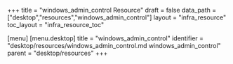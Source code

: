 +++
title = "windows_admin_control Resource"
draft = false
data_path = ["desktop","resources","windows_admin_control"]
layout = "infra_resource"
toc_layout = "infra_resource_toc"

[menu]
  [menu.desktop]
    title = "windows_admin_control"
    identifier = "desktop/resources/windows_admin_control.md windows_admin_control"
    parent = "desktop/resources"
+++

<!-- The contents of this page are automatically generated from the windows_admin_control.yaml file in the data/desktop/resources directory. -->
